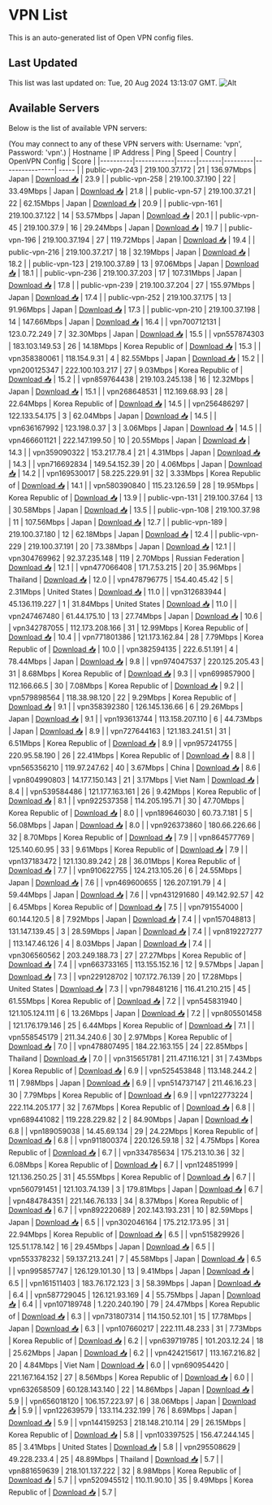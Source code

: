 # VPN List

This is an auto-generated list of Open VPN config files.

## Last Updated

This list was last updated on: Tue, 20 Aug 2024 13:13:07 GMT.
![Alt](https://repobeats.axiom.co/api/embed/186b98318ef1479477931607c1ad7d823f12451f.svg "Repobeats analytics image")

## Available Servers

Below is the list of available VPN servers:

(You may connect to any of these VPN servers with: Username: 'vpn', Password: 'vpn'.)
| Hostname | IP Address | Ping | Speed | Country | OpenVPN Config | Score |
|----------|------------|------|-------|---------|----------------| ----- |
| public-vpn-243 | 219.100.37.172 | 21 | 136.97Mbps | Japan | [Download 📥](./configs/server_0_JP.ovpn) | 23.9 |
| public-vpn-258 | 219.100.37.190 | 22 | 33.49Mbps | Japan | [Download 📥](./configs/server_1_JP.ovpn) | 21.8 |
| public-vpn-57 | 219.100.37.21 | 22 | 62.15Mbps | Japan | [Download 📥](./configs/server_2_JP.ovpn) | 20.9 |
| public-vpn-161 | 219.100.37.122 | 14 | 53.57Mbps | Japan | [Download 📥](./configs/server_3_JP.ovpn) | 20.1 |
| public-vpn-45 | 219.100.37.9 | 16 | 29.24Mbps | Japan | [Download 📥](./configs/server_4_JP.ovpn) | 19.7 |
| public-vpn-196 | 219.100.37.194 | 27 | 119.72Mbps | Japan | [Download 📥](./configs/server_5_JP.ovpn) | 19.4 |
| public-vpn-216 | 219.100.37.217 | 18 | 32.19Mbps | Japan | [Download 📥](./configs/server_6_JP.ovpn) | 18.2 |
| public-vpn-123 | 219.100.37.89 | 13 | 97.06Mbps | Japan | [Download 📥](./configs/server_7_JP.ovpn) | 18.1 |
| public-vpn-236 | 219.100.37.203 | 17 | 107.31Mbps | Japan | [Download 📥](./configs/server_8_JP.ovpn) | 17.8 |
| public-vpn-239 | 219.100.37.204 | 27 | 155.97Mbps | Japan | [Download 📥](./configs/server_9_JP.ovpn) | 17.4 |
| public-vpn-252 | 219.100.37.175 | 13 | 91.96Mbps | Japan | [Download 📥](./configs/server_10_JP.ovpn) | 17.3 |
| public-vpn-210 | 219.100.37.198 | 14 | 147.66Mbps | Japan | [Download 📥](./configs/server_11_JP.ovpn) | 16.4 |
| vpn700712131 | 123.0.72.249 | 7 | 32.30Mbps | Japan | [Download 📥](./configs/server_12_JP.ovpn) | 15.5 |
| vpn557874303 | 183.103.149.53 | 26 | 14.18Mbps | Korea Republic of | [Download 📥](./configs/server_13_KR.ovpn) | 15.3 |
| vpn358380061 | 118.154.9.31 | 4 | 82.55Mbps | Japan | [Download 📥](./configs/server_14_JP.ovpn) | 15.2 |
| vpn200125347 | 222.100.103.217 | 27 | 9.03Mbps | Korea Republic of | [Download 📥](./configs/server_15_KR.ovpn) | 15.2 |
| vpn859764438 | 219.103.245.138 | 16 | 12.32Mbps | Japan | [Download 📥](./configs/server_16_JP.ovpn) | 15.1 |
| vpn268648531 | 112.169.68.93 | 28 | 22.64Mbps | Korea Republic of | [Download 📥](./configs/server_17_KR.ovpn) | 14.5 |
| vpn256486297 | 122.133.54.175 | 3 | 62.04Mbps | Japan | [Download 📥](./configs/server_18_JP.ovpn) | 14.5 |
| vpn636167992 | 123.198.0.37 | 3 | 3.06Mbps | Japan | [Download 📥](./configs/server_19_JP.ovpn) | 14.5 |
| vpn466601121 | 222.147.199.50 | 10 | 20.55Mbps | Japan | [Download 📥](./configs/server_20_JP.ovpn) | 14.3 |
| vpn359090322 | 153.217.78.4 | 21 | 4.31Mbps | Japan | [Download 📥](./configs/server_21_JP.ovpn) | 14.3 |
| vpn716692834 | 149.54.152.39 | 20 | 4.06Mbps | Japan | [Download 📥](./configs/server_22_JP.ovpn) | 14.2 |
| vpn169530017 | 58.225.229.91 | 32 | 3.33Mbps | Korea Republic of | [Download 📥](./configs/server_23_KR.ovpn) | 14.1 |
| vpn580390840 | 115.23.126.59 | 28 | 19.95Mbps | Korea Republic of | [Download 📥](./configs/server_24_KR.ovpn) | 13.9 |
| public-vpn-131 | 219.100.37.64 | 13 | 30.58Mbps | Japan | [Download 📥](./configs/server_25_JP.ovpn) | 13.5 |
| public-vpn-108 | 219.100.37.98 | 11 | 107.56Mbps | Japan | [Download 📥](./configs/server_26_JP.ovpn) | 12.7 |
| public-vpn-189 | 219.100.37.180 | 12 | 62.18Mbps | Japan | [Download 📥](./configs/server_27_JP.ovpn) | 12.4 |
| public-vpn-229 | 219.100.37.191 | 20 | 73.38Mbps | Japan | [Download 📥](./configs/server_28_JP.ovpn) | 12.1 |
| vpn304769962 | 92.37.235.148 | 119 | 2.70Mbps | Russian Federation | [Download 📥](./configs/server_29_RU.ovpn) | 12.1 |
| vpn477066408 | 171.7.53.215 | 20 | 35.96Mbps | Thailand | [Download 📥](./configs/server_30_TH.ovpn) | 12.0 |
| vpn478796775 | 154.40.45.42 | 5 | 2.31Mbps | United States | [Download 📥](./configs/server_31_US.ovpn) | 11.0 |
| vpn312683944 | 45.136.119.227 | 1 | 31.84Mbps | United States | [Download 📥](./configs/server_32_US.ovpn) | 11.0 |
| vpn247467480 | 61.44.175.10 | 13 | 27.74Mbps | Japan | [Download 📥](./configs/server_33_JP.ovpn) | 10.6 |
| vpn342787055 | 112.173.208.166 | 31 | 12.99Mbps | Korea Republic of | [Download 📥](./configs/server_34_KR.ovpn) | 10.4 |
| vpn771801386 | 121.173.162.84 | 28 | 7.79Mbps | Korea Republic of | [Download 📥](./configs/server_35_KR.ovpn) | 10.0 |
| vpn382594135 | 222.6.51.191 | 4 | 78.44Mbps | Japan | [Download 📥](./configs/server_36_JP.ovpn) | 9.8 |
| vpn974047537 | 220.125.205.43 | 31 | 8.68Mbps | Korea Republic of | [Download 📥](./configs/server_37_KR.ovpn) | 9.3 |
| vpn699857900 | 112.166.66.5 | 30 | 7.08Mbps | Korea Republic of | [Download 📥](./configs/server_38_KR.ovpn) | 9.2 |
| vpn579898564 | 118.38.98.120 | 22 | 9.29Mbps | Korea Republic of | [Download 📥](./configs/server_39_KR.ovpn) | 9.1 |
| vpn358392380 | 126.145.136.66 | 6 | 29.26Mbps | Japan | [Download 📥](./configs/server_40_JP.ovpn) | 9.1 |
| vpn193613744 | 113.158.207.110 | 6 | 44.73Mbps | Japan | [Download 📥](./configs/server_41_JP.ovpn) | 8.9 |
| vpn727644163 | 121.183.241.51 | 31 | 6.51Mbps | Korea Republic of | [Download 📥](./configs/server_42_KR.ovpn) | 8.9 |
| vpn957241755 | 220.95.58.190 | 26 | 22.41Mbps | Korea Republic of | [Download 📥](./configs/server_43_KR.ovpn) | 8.8 |
| vpn565356210 | 119.97.247.62 | 40 | 3.67Mbps | China | [Download 📥](./configs/server_44_CN.ovpn) | 8.6 |
| vpn804990803 | 14.177.150.143 | 21 | 3.17Mbps | Viet Nam | [Download 📥](./configs/server_45_VN.ovpn) | 8.4 |
| vpn539584486 | 121.177.163.161 | 26 | 9.42Mbps | Korea Republic of | [Download 📥](./configs/server_46_KR.ovpn) | 8.1 |
| vpn922537358 | 114.205.195.71 | 30 | 47.70Mbps | Korea Republic of | [Download 📥](./configs/server_47_KR.ovpn) | 8.0 |
| vpn189646030 | 60.73.7.181 | 5 | 56.08Mbps | Japan | [Download 📥](./configs/server_48_JP.ovpn) | 8.0 |
| vpn926373860 | 180.66.226.66 | 32 | 8.70Mbps | Korea Republic of | [Download 📥](./configs/server_49_KR.ovpn) | 7.9 |
| vpn864577769 | 125.140.60.95 | 33 | 9.61Mbps | Korea Republic of | [Download 📥](./configs/server_50_KR.ovpn) | 7.9 |
| vpn137183472 | 121.130.89.242 | 28 | 36.01Mbps | Korea Republic of | [Download 📥](./configs/server_51_KR.ovpn) | 7.7 |
| vpn910622755 | 124.213.105.26 | 6 | 24.55Mbps | Japan | [Download 📥](./configs/server_52_JP.ovpn) | 7.6 |
| vpn469600655 | 126.207.191.79 | 4 | 59.44Mbps | Japan | [Download 📥](./configs/server_53_JP.ovpn) | 7.6 |
| vpn431291680 | 49.142.92.57 | 42 | 6.45Mbps | Korea Republic of | [Download 📥](./configs/server_54_KR.ovpn) | 7.5 |
| vpn791554000 | 60.144.120.5 | 8 | 7.92Mbps | Japan | [Download 📥](./configs/server_55_JP.ovpn) | 7.4 |
| vpn157048813 | 131.147.139.45 | 3 | 28.59Mbps | Japan | [Download 📥](./configs/server_56_JP.ovpn) | 7.4 |
| vpn819227277 | 113.147.46.126 | 4 | 8.03Mbps | Japan | [Download 📥](./configs/server_57_JP.ovpn) | 7.4 |
| vpn306560562 | 203.249.188.73 | 27 | 27.27Mbps | Korea Republic of | [Download 📥](./configs/server_58_KR.ovpn) | 7.4 |
| vpn663733165 | 113.155.152.16 | 12 | 9.57Mbps | Japan | [Download 📥](./configs/server_59_JP.ovpn) | 7.3 |
| vpn229128702 | 107.172.76.139 | 20 | 17.28Mbps | United States | [Download 📥](./configs/server_60_US.ovpn) | 7.3 |
| vpn798481216 | 116.41.210.215 | 45 | 61.55Mbps | Korea Republic of | [Download 📥](./configs/server_61_KR.ovpn) | 7.2 |
| vpn545831940 | 121.105.124.111 | 6 | 13.26Mbps | Japan | [Download 📥](./configs/server_62_JP.ovpn) | 7.2 |
| vpn805501458 | 121.176.179.146 | 25 | 6.44Mbps | Korea Republic of | [Download 📥](./configs/server_63_KR.ovpn) | 7.1 |
| vpn558545179 | 211.34.240.6 | 30 | 2.97Mbps | Korea Republic of | [Download 📥](./configs/server_64_KR.ovpn) | 7.0 |
| vpn478807495 | 184.22.163.155 | 24 | 22.85Mbps | Thailand | [Download 📥](./configs/server_65_TH.ovpn) | 7.0 |
| vpn315651781 | 211.47.116.121 | 31 | 7.43Mbps | Korea Republic of | [Download 📥](./configs/server_66_KR.ovpn) | 6.9 |
| vpn525453848 | 113.148.244.2 | 11 | 7.98Mbps | Japan | [Download 📥](./configs/server_67_JP.ovpn) | 6.9 |
| vpn514737147 | 211.46.16.23 | 30 | 7.79Mbps | Korea Republic of | [Download 📥](./configs/server_68_KR.ovpn) | 6.9 |
| vpn122773224 | 222.114.205.177 | 32 | 7.67Mbps | Korea Republic of | [Download 📥](./configs/server_69_KR.ovpn) | 6.8 |
| vpn689441082 | 119.228.229.82 | 2 | 84.90Mbps | Japan | [Download 📥](./configs/server_70_JP.ovpn) | 6.8 |
| vpn189059038 | 14.45.69.134 | 29 | 24.22Mbps | Korea Republic of | [Download 📥](./configs/server_71_KR.ovpn) | 6.8 |
| vpn911800374 | 220.126.59.18 | 32 | 4.75Mbps | Korea Republic of | [Download 📥](./configs/server_72_KR.ovpn) | 6.7 |
| vpn334785634 | 175.213.10.36 | 32 | 6.08Mbps | Korea Republic of | [Download 📥](./configs/server_73_KR.ovpn) | 6.7 |
| vpn124851999 | 121.136.250.25 | 31 | 45.55Mbps | Korea Republic of | [Download 📥](./configs/server_74_KR.ovpn) | 6.7 |
| vpn560791451 | 121.103.74.139 | 3 | 179.81Mbps | Japan | [Download 📥](./configs/server_75_JP.ovpn) | 6.7 |
| vpn484784351 | 221.146.76.133 | 34 | 8.37Mbps | Korea Republic of | [Download 📥](./configs/server_76_KR.ovpn) | 6.7 |
| vpn892220689 | 202.143.193.231 | 10 | 82.59Mbps | Japan | [Download 📥](./configs/server_77_JP.ovpn) | 6.5 |
| vpn302046164 | 175.212.173.95 | 31 | 22.94Mbps | Korea Republic of | [Download 📥](./configs/server_78_KR.ovpn) | 6.5 |
| vpn515829926 | 125.51.178.142 | 16 | 29.45Mbps | Japan | [Download 📥](./configs/server_79_JP.ovpn) | 6.5 |
| vpn553378232 | 59.137.213.241 | 7 | 45.58Mbps | Japan | [Download 📥](./configs/server_80_JP.ovpn) | 6.5 |
| vpn995857747 | 126.129.101.30 | 13 | 9.41Mbps | Japan | [Download 📥](./configs/server_81_JP.ovpn) | 6.5 |
| vpn161511403 | 183.76.172.123 | 3 | 58.39Mbps | Japan | [Download 📥](./configs/server_82_JP.ovpn) | 6.4 |
| vpn587729045 | 126.121.93.169 | 4 | 55.75Mbps | Japan | [Download 📥](./configs/server_83_JP.ovpn) | 6.4 |
| vpn107189748 | 1.220.240.190 | 79 | 24.47Mbps | Korea Republic of | [Download 📥](./configs/server_84_KR.ovpn) | 6.3 |
| vpn731807314 | 114.150.52.101 | 15 | 17.78Mbps | Japan | [Download 📥](./configs/server_85_JP.ovpn) | 6.3 |
| vpn107660217 | 222.111.48.233 | 31 | 7.73Mbps | Korea Republic of | [Download 📥](./configs/server_86_KR.ovpn) | 6.2 |
| vpn639719785 | 101.203.12.24 | 18 | 25.62Mbps | Japan | [Download 📥](./configs/server_87_JP.ovpn) | 6.2 |
| vpn424215617 | 113.167.216.82 | 20 | 4.84Mbps | Viet Nam | [Download 📥](./configs/server_88_VN.ovpn) | 6.0 |
| vpn690954420 | 221.167.164.152 | 27 | 8.56Mbps | Korea Republic of | [Download 📥](./configs/server_89_KR.ovpn) | 6.0 |
| vpn632658509 | 60.128.143.140 | 22 | 14.86Mbps | Japan | [Download 📥](./configs/server_90_JP.ovpn) | 5.9 |
| vpn656018120 | 106.157.223.97 | 6 | 38.06Mbps | Japan | [Download 📥](./configs/server_91_JP.ovpn) | 5.9 |
| vpn122639579 | 133.114.232.199 | 76 | 8.69Mbps | Japan | [Download 📥](./configs/server_92_JP.ovpn) | 5.9 |
| vpn144159253 | 218.148.210.114 | 29 | 26.15Mbps | Korea Republic of | [Download 📥](./configs/server_93_KR.ovpn) | 5.8 |
| vpn103397525 | 156.47.244.145 | 85 | 3.41Mbps | United States | [Download 📥](./configs/server_94_US.ovpn) | 5.8 |
| vpn295508629 | 49.228.233.4 | 25 | 48.89Mbps | Thailand | [Download 📥](./configs/server_95_TH.ovpn) | 5.7 |
| vpn881659639 | 218.101.137.222 | 32 | 8.98Mbps | Korea Republic of | [Download 📥](./configs/server_96_KR.ovpn) | 5.7 |
| vpn520945512 | 110.11.90.10 | 35 | 9.49Mbps | Korea Republic of | [Download 📥](./configs/server_97_KR.ovpn) | 5.7 |
